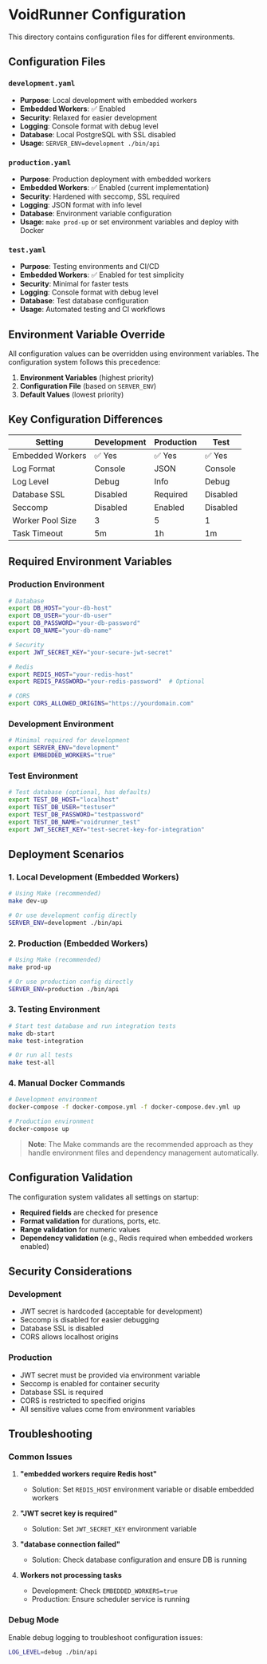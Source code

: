 # VoidRunner Configuration

This directory contains configuration files for different environments.

## Configuration Files

### `development.yaml`
- **Purpose**: Local development with embedded workers
- **Embedded Workers**: ✅ Enabled
- **Security**: Relaxed for easier development
- **Logging**: Console format with debug level
- **Database**: Local PostgreSQL with SSL disabled
- **Usage**: `SERVER_ENV=development ./bin/api`

### `production.yaml`
- **Purpose**: Production deployment with embedded workers
- **Embedded Workers**: ✅ Enabled (current implementation)
- **Security**: Hardened with seccomp, SSL required
- **Logging**: JSON format with info level
- **Database**: Environment variable configuration
- **Usage**: `make prod-up` or set environment variables and deploy with Docker

### `test.yaml`
- **Purpose**: Testing environments and CI/CD
- **Embedded Workers**: ✅ Enabled for test simplicity
- **Security**: Minimal for faster tests
- **Logging**: Console format with debug level
- **Database**: Test database configuration
- **Usage**: Automated testing and CI workflows

## Environment Variable Override

All configuration values can be overridden using environment variables. The configuration system follows this precedence:

1. **Environment Variables** (highest priority)
2. **Configuration File** (based on `SERVER_ENV`)
3. **Default Values** (lowest priority)

## Key Configuration Differences

| Setting | Development | Production | Test |
|---------|-------------|------------|------|
| Embedded Workers | ✅ Yes | ✅ Yes | ✅ Yes |
| Log Format | Console | JSON | Console |
| Log Level | Debug | Info | Debug |
| Database SSL | Disabled | Required | Disabled |
| Seccomp | Disabled | Enabled | Disabled |
| Worker Pool Size | 3 | 5 | 1 |
| Task Timeout | 5m | 1h | 1m |

## Required Environment Variables

### Production Environment
```bash
# Database
export DB_HOST="your-db-host"
export DB_USER="your-db-user"
export DB_PASSWORD="your-db-password"
export DB_NAME="your-db-name"

# Security
export JWT_SECRET_KEY="your-secure-jwt-secret"

# Redis
export REDIS_HOST="your-redis-host"
export REDIS_PASSWORD="your-redis-password"  # Optional

# CORS
export CORS_ALLOWED_ORIGINS="https://yourdomain.com"
```

### Development Environment
```bash
# Minimal required for development
export SERVER_ENV="development"
export EMBEDDED_WORKERS="true"
```

### Test Environment
```bash
# Test database (optional, has defaults)
export TEST_DB_HOST="localhost"
export TEST_DB_USER="testuser"
export TEST_DB_PASSWORD="testpassword"
export TEST_DB_NAME="voidrunner_test"
export JWT_SECRET_KEY="test-secret-key-for-integration"
```

## Deployment Scenarios

### 1. Local Development (Embedded Workers)
```bash
# Using Make (recommended)
make dev-up

# Or use development config directly
SERVER_ENV=development ./bin/api
```

### 2. Production (Embedded Workers)
```bash
# Using Make (recommended)
make prod-up

# Or use production config directly
SERVER_ENV=production ./bin/api
```

### 3. Testing Environment
```bash
# Start test database and run integration tests
make db-start
make test-integration

# Or run all tests
make test-all
```

### 4. Manual Docker Commands
```bash
# Development environment
docker-compose -f docker-compose.yml -f docker-compose.dev.yml up

# Production environment  
docker-compose up
```

> **Note**: The Make commands are the recommended approach as they handle environment files and dependency management automatically.

## Configuration Validation

The configuration system validates all settings on startup:

- **Required fields** are checked for presence
- **Format validation** for durations, ports, etc.
- **Range validation** for numeric values
- **Dependency validation** (e.g., Redis required when embedded workers enabled)

## Security Considerations

### Development
- JWT secret is hardcoded (acceptable for development)
- Seccomp is disabled for easier debugging
- Database SSL is disabled
- CORS allows localhost origins

### Production
- JWT secret must be provided via environment variable
- Seccomp is enabled for container security
- Database SSL is required
- CORS is restricted to specified origins
- All sensitive values come from environment variables

## Troubleshooting

### Common Issues

1. **"embedded workers require Redis host"**
   - Solution: Set `REDIS_HOST` environment variable or disable embedded workers

2. **"JWT secret key is required"**
   - Solution: Set `JWT_SECRET_KEY` environment variable

3. **"database connection failed"**
   - Solution: Check database configuration and ensure DB is running

4. **Workers not processing tasks**
   - Development: Check `EMBEDDED_WORKERS=true`
   - Production: Ensure scheduler service is running

### Debug Mode
Enable debug logging to troubleshoot configuration issues:
```bash
LOG_LEVEL=debug ./bin/api
```